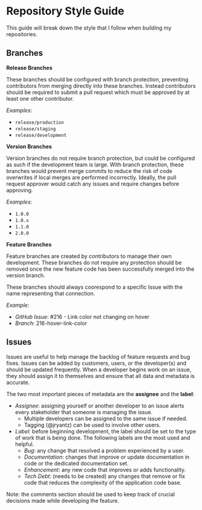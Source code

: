 # Repository Style Guide

This guide will break down the style that I follow when building my repositories.

## Branches

**Release Branches**

These branches should be configured with branch protection, preventing contributors from merging directly into these branches.  Instead contributors should be required to submit a pull request which must be approved by at least one other contributor.

_Examples_:
- `release/production`
- `release/staging`
- `release/development`

**Version Branches**

Version branches do not require branch protection, but could be configured as such if the development team is large.  With branch protection, these branches would prevent merge commits to reduce the risk of code overwrites if local merges are performed incorrectly.  Ideally, the pull request approver would catch any issues and require changes before approving.

_Examples_:
- `1.0.0`
- `1.0.x`
- `1.1.0`
- `2.0.0`

**Feature Branches**

Feature branches are created by contributors to manage their own development.  These branches do not require any protection should be removed once the new feature code has been successfully merged into the version branch.

These branches should always coorespond to a specific Issue with the name representing that connection.

_Example_:

- _GitHub Issue_: #216 - Link color not changing on hover
- _Branch_: 216-hover-link-color

## Issues

Issues are useful to help manage the backlog of feature requests and bug fixes.  Issues can be added by customers, users, or the developer(s) and should be updated frequently.  When a developer begins work on an issue, they should assign it to themselves and ensure that all data and metadata is accurate.

The two most important pieces of metadata are the **assignee** and the **label**:  

- _Assignee_: assigning yourself or another developer to an issue alerts every stakeholder that someone is managing the issue.
  - Multiple developers can be assigned to the same issue if needed.
  - Tagging (@jryantz) can be used to involve other users.
- _Label_: before beginning development, the label should be set to the type of work that is being done.  The following labels are the most used and helpful.
  - _Bug_: any change that resolved a problem experienced by a user.
  - _Documentation_: changes that improve or update documentation in code or the dedicated documentation set.
  - _Enhancement_: any new code that improves or adds functionality.
  - _Tech Debt_: (needs to be created) any changes that remove or fix code that reduces the complexity of the application code base.

Note: the comments section should be used to keep track of crucial decisions made while developing the feature.  
